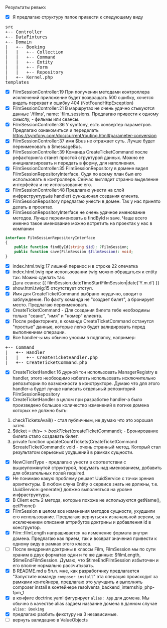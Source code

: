 Результаты ревью:

- [x] Я предлагаю структуру папок привести к следующему виду
<pre>
src
+-- Controller
+-- DataFixtures
+-- Domain
|   +-- Booking
|   |   +-- Collection
|   |   +-- Command
|   |   +-- Entity
|   |   +-- Form
|   |   +-- Repository
|   +-- Kernel.php
templates
</pre>
- [x] FilmSessionController:19 При получении методами контроллера исключений приложение будет возвращать 500 ошибку, хочется видеть перехват и ошибку 404 (NotFoundHttpException)
- [x] FilmSessionController:21 В маршрутах не очень удачно стыкуются данные '/films', name: 'film_sessions. Предлагаю привести к одному смыслу, - фильмы или сеансы.
- [x] FilmSessionController:36 У symfony, есть конвертер параметров. Предлагаю ознакомиться и переделать https://symfony.com/doc/current/routing.html#parameter-conversion
- [x] FilmSessionController:37 имя $bus не отражает суть. Лучше будет переименовать в $messageBus.
- [x] FilmSessionController:39 Команда CreateTicketCommand после рефакторинга станет простой структурой данных. Можно ее инициализировать и передать в форму, для наполнения.
- [x] FilmSessionController:35 FilmSessionRepository в домене видел FilmSessionRepositoryInterface. Судя по всему план был его использовать в контроллере. Сейчас выглядит странно выделение интерфейса и не использование его.
- [x] FilmSessionController:48 Предлагаю унести на слой инфраструктуры(в handler) функционал создания клиента.
- [x] FilmSessionRepository предлагаю унести в домен. Так у нас принято делать в проектах.
- [x] FilmSessionRepositoryInterface не очень удачное именование методов. Лучше переименовать в findById и save. Чаще всего именно такое именование можно встретить на проектах у нас в компании
```php
interface FilmSessionRepositoryInterface
{
    public function findById(string $id): ?FilmSession;
    public function save(FilmSession $filmSession): void;
}
```
- [x] index.html.twig:17 лишний перенос и в строке 22 опечатка
- [x] index.html.twig при использовании twig можно обращаться к entity так: Можно сделать так: <li>Дата сеанса: {{ filmSession.dateTimeStartFilmSession|date('Y.m.d') }}</li>
- [x] show.html.twig:15 отсутствует отступ.
- [x] Имя для CreateTicketCommand выбрано неудачно, вводит в заблуждение. По факту команда не "создает билет", а бронирует место. Предлагаю переименовать.
- [x] CreateTicketCommand - Для создания билета тебе необходимы только "сеанс", "имя" и "номер" клиента.
- [x] После рефакторинга, в команде CreateTicketCommand останутся "простые" данные, которые легко будет валидировать перед выполнением операции.
- [x] Все handler-ы мы обычно уносим в подпапку, например:
<pre>
+-- Command
|   +-- Handler
|   |   +-- CreateTicketHandler.php
|   +-- CreateTicketCommand.php
</pre>
- [x] CreateTicketHandler:16 дурной тон использовать ManagerRegistry в handler, этого необходимо избегать использовать исключительно репозитории по возможности в конструкторе. 
Думаю что для этого handler-а будет лучше написать отдельный репозиторий FilmSessionRepository 
- [x] CreateTicketHandler в целом при разработке handler-a было произведено большое количество изменений в логике домена которых не должно быть:
1) checkTicketsAvail() - стал публичным, не думаю что это хорошая затея.
2) $ticket = $this->bookTicket($createTicketCommand); - Бронирование билета стало создавать билет.
3) private function updateCountTickets(CreateTicketCommand $createTicketCommand): void - очень странный метод. Который стал результатом серьезных ухудшений в рамках сущности.
- [x] NewClientType - предлагаю унести в соответствии с вышеупомянутой структурой, подумать над именованием, добавить для обязательных полей required.
- [x] Не понимаю какую проблему решает UuidService с точки зрения архитектуры. В любом случа Entity о сервисе знать не должны, т.е. UuidService::generate() должно выполняться на уровне инфраструктуры.
- [x] В Client есть 2 метода, которые похоже не используются getName(), getPhone()
- [x] FilmSession в целом все изменения методов сущности, ухудшили его использование. Предлагаю вернуться к изначальной версии, за исключением описания аттрибутов доктрины и добавления id в конструктор.
- [x] Film::filmLength напрашивается на изменение формата внутри домена. Предлагаю как прием, так и возврат значения привести к одному виду в рамках этого класса. 
- [ ] После внедрения доктрины в классы Film, FilmSession мы по сути храним в двух форматах одни и те же данные: $filmLength, $timeEndFilmSession. Думаю, что $timeEndFilmSession избыточен и его вполне нормально рассчитывать.
- [x] В README.md в 5п.п. мне, как разработчику предлагается "Запустите команду `composer install`" эта операция происходит за рамками контейнера, предлагаю это улучшить и выполнять composer install в контейнере resolventa_backend_internship_php-fpm_1
- [x] в конфиге doctrine.yaml фигурирует `alias: App` для домена. Мы обычно в качестве alias задаем название домена в данном случае `alias: Booking` 
- [x] предлагаю разбить фикстуру на 3 независимые.
- [ ] вернуть валидацию в ValueObjects
